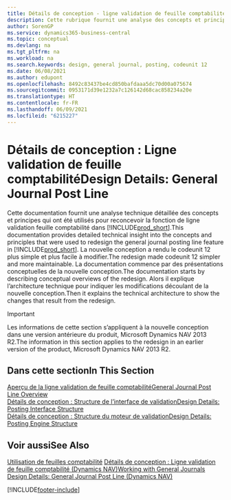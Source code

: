 ```yaml
---
title: Détails de conception - ligne validation de feuille comptabilité | Microsoft Docs
description: Cette rubrique fournit une analyse des concepts et principes qui sont utilisés pour reconcevoir la fonction de ligne validation feuille comptabilité dans Business Central.
author: SorenGP
ms.service: dynamics365-business-central
ms.topic: conceptual
ms.devlang: na
ms.tgt_pltfrm: na
ms.workload: na
ms.search.keywords: design, general journal, posting, codeunit 12
ms.date: 06/08/2021
ms.author: edupont
ms.openlocfilehash: 8492c83437be4cd850bafdaaa5dc70d00a075674
ms.sourcegitcommit: 0953171d39e1232a7c126142d68cac858234a20e
ms.translationtype: HT
ms.contentlocale: fr-FR
ms.lasthandoff: 06/09/2021
ms.locfileid: "6215227"
---
```

# <a name="design-details-general-journal-post-line"></a><span data-ttu-id="a3b8e-103">Détails de conception : Ligne validation de feuille comptabilité</span><span class="sxs-lookup"><span data-stu-id="a3b8e-103">Design Details: General Journal Post Line</span></span>

<span data-ttu-id="a3b8e-104">Cette documentation fournit une analyse technique détaillée des concepts et principes qui ont été utilisés pour reconcevoir la fonction de ligne validation feuille comptabilité dans [!INCLUDE[prod_short](includes/prod_short.md)].</span><span class="sxs-lookup"><span data-stu-id="a3b8e-104">This documentation provides detailed technical insight into the concepts and principles that were used to redesign the general journal posting line feature in [!INCLUDE[prod_short](includes/prod_short.md)].</span></span> <span data-ttu-id="a3b8e-105">La nouvelle conception a rendu le codeunit 12 plus simple et plus facile à modifier.</span><span class="sxs-lookup"><span data-stu-id="a3b8e-105">The redesign made codeunit 12 simpler and more maintainable.</span></span> <span data-ttu-id="a3b8e-106">La documentation commence par des présentations conceptuelles de la nouvelle conception.</span><span class="sxs-lookup"><span data-stu-id="a3b8e-106">The documentation starts by describing conceptual overviews of the redesign.</span></span> <span data-ttu-id="a3b8e-107">Alors il explique l’architecture technique pour indiquer les modifications découlant de la nouvelle conception.</span><span class="sxs-lookup"><span data-stu-id="a3b8e-107">Then it explains the technical architecture to show the changes that result from the redesign.</span></span>  

> [!IMPORTANT]
> <span data-ttu-id="a3b8e-108">Les informations de cette section s’appliquent à la nouvelle conception dans une version antérieure du produit, Microsoft Dynamics NAV 2013 R2.</span><span class="sxs-lookup"><span data-stu-id="a3b8e-108">The information in this section applies to the redesign in an earlier version of the product, Microsoft Dynamics NAV 2013 R2.</span></span>

## <a name="in-this-section"></a><span data-ttu-id="a3b8e-109">Dans cette section</span><span class="sxs-lookup"><span data-stu-id="a3b8e-109">In This Section</span></span>

[<span data-ttu-id="a3b8e-110">Aperçu de la ligne validation de feuille comptabilité</span><span class="sxs-lookup"><span data-stu-id="a3b8e-110">General Journal Post Line Overview</span></span>](design-details-general-journal-post-line-overview.md)  
[<span data-ttu-id="a3b8e-111">Détails de conception : Structure de l’interface de validation</span><span class="sxs-lookup"><span data-stu-id="a3b8e-111">Design Details: Posting Interface Structure</span></span>](design-details-posting-interface-structure.md)  
[<span data-ttu-id="a3b8e-112">Détails de conception : Structure du moteur de validation</span><span class="sxs-lookup"><span data-stu-id="a3b8e-112">Design Details: Posting Engine Structure</span></span>](design-details-posting-engine-structure.md)  

## <a name="see-also"></a><span data-ttu-id="a3b8e-113">Voir aussi</span><span class="sxs-lookup"><span data-stu-id="a3b8e-113">See Also</span></span>

<span data-ttu-id="a3b8e-114">[Utilisation de feuilles comptabilité](ui-work-general-journals.md)
[Détails de conception : Ligne validation de feuille comptabilité (Dynamics NAV)](/dynamics-nav-app/design-details-general-journal-post-line)</span><span class="sxs-lookup"><span data-stu-id="a3b8e-114">[Working with General Journals](ui-work-general-journals.md)
[Design Details: General Journal Post Line (Dynamics NAV)](/dynamics-nav-app/design-details-general-journal-post-line)</span></span>  

[!INCLUDE[footer-include](includes/footer-banner.md)]